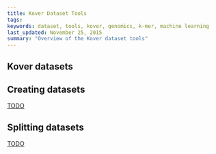 ```yaml
---
title: Kover Dataset Tools
tags: 
keywords: dataset, tools, kover, genomics, k-mer, machine learning
last_updated: November 25, 2015
summary: "Overview of the Kover dataset tools"
---
```


## Kover datasets

## Creating datasets

[TODO](doc_dataset_create.html)

## Splitting datasets

[TODO](doc_dataset_split.html)